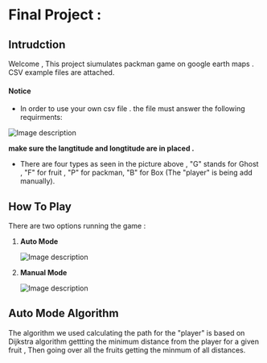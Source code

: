 # Final Project : 

## Intrudction

Welcome  , This project siumulates packman game on google earth maps .
CSV example files are attached.

#### Notice
 * In order to use your own csv file . the file must answer the following  requirments:
 
 ![Image description](https://github.com/Sniryefet/papi3/blob/master/Pictures/csv_format.PNG)
 
 **make sure the langtitude and longtitude  are in placed .**
 
 * There are four types as seen in the picture above  , "G" stands for Ghost , "F" for fruit , "P" for packman, "B" for Box  (The "player" is being add manually).



## How To Play

There are two options running the game :

1. **Auto Mode** 

	![Image description](https://github.com/Sniryefet/papi3/blob/master/Pictures/run%20simulation.PNG)
	
   
2. **Manual Mode**

	 ![Image description](https://github.com/Sniryefet/papi3/blob/master/Pictures/manual%20run.PNG)


## Auto Mode Algorithm

The algorithm we used calculating the path for the "player" is  based on Dijkstra algorithm
gettting the minimum distance from the player for a given fruit , Then going over all the fruits getting the minmum of all distances.

